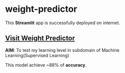 # weight-predictor

This **Streamlit** app is successfully deployed on internet.

## [Visit Weight Predictor](https://weight-predictor-fdonzz5nsgfqfypnkfkpvh.streamlit.app/)

**AIM**: To test my learning level in subdomain of Machine Learning(Supervised Learning)

This model achieve ~88% of **accuracy**.



